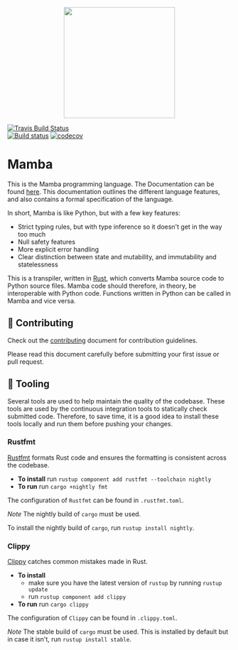 <p align="center">
    <img src="/image/logo_medium.png" height="250">
</p>

[![Travis Build Status](https://travis-ci.org/JSAbrahams/mamba.svg?branch=master)](https://travis-ci.org/JSAbrahams/mamba)	
[![Build status](https://ci.appveyor.com/api/projects/status/3jr22340lhv3bj7s?svg=true)](https://ci.appveyor.com/project/JSAbrahams/mamba)
[![codecov](https://codecov.io/gh/JSAbrahams/mamba/branch/master/graph/badge.svg)](https://codecov.io/gh/JSAbrahams/mamba)


# Mamba

This is the Mamba programming language. 
The Documentation can be found [here](https://github.com/JSAbrahams/mamba_doc).
This documentation outlines the different language features, and also contains a formal specification of the language.

In short, Mamba is like Python, but with a few key features:
* Strict typing rules, but with type inference so it doesn't get in the way too much
* Null safety features
* More explicit error handling
* Clear distinction between state and mutability, and immutability and statelessness

This is a transpiler, written in [Rust](https://www.rust-lang.org/), which converts Mamba source code to Python source files.
Mamba code should therefore, in theory, be interoperable with Python code.
Functions written in Python can be called in Mamba and vice versa.

## 👥 Contributing

Check out the [contributing](/CONTRIBUTING.md) document for contribution guidelines.

Please read this document carefully before submitting your first issue or pull request.

## 🔨 Tooling

Several tools are used to help maintain the quality of the codebase.
These tools are used by the continuous integration tools to statically check submitted code.
Therefore, to save time, it is a good idea to install these tools locally and run them before pushing your changes.

### Rustfmt

[Rustfmt](https://github.com/rust-lang/rustfmt) formats Rust code and ensures the formatting is consistent across the codebase.

- **To install** run `rustup component add rustfmt --toolchain nightly`
- **To run** run `cargo +nightly fmt`

The configuration of `Rustfmt` can be found in `.rustfmt.toml`.

*Note* The nightly build of `cargo` must be used.

To install the nightly build of `cargo`, run `rustup install nightly`.

### Clippy

[Clippy](https://github.com/rust-lang/rust-clippy) catches common mistakes made in Rust.

- **To install** 
    - make sure you have the latest version of `rustup` by running `rustup update`
    - run `rustup component add clippy`
- **To run** run `cargo clippy`

The configuration of `Clippy` can be found in `.clippy.toml`.

*Note* The stable build of `cargo` must be used.
This is installed by default but in case it isn't, run `rustup install stable`.
